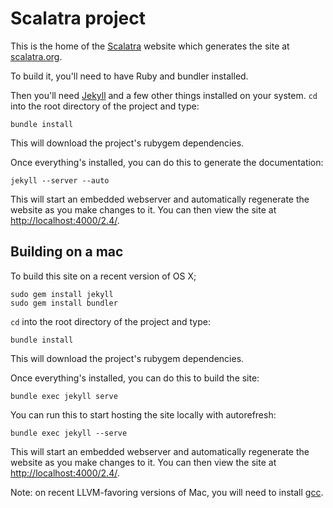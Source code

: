 # Scalatra project

This is the home of the [Scalatra](http://github.com/scalatra/scalatra/)
website which generates the site at [scalatra.org](http://scalatra.org).

To build it, you'll need to have Ruby and bundler installed.

Then you'll need [Jekyll](https://github.com/mojombo/jekyll) and a 
few other things installed on your system. `cd` into the root directory
of the project and type:

```
bundle install
```

This will download the project's rubygem dependencies.

Once everything's installed, you can do this to generate the documentation:

```
jekyll --server --auto
```

This will start an embedded webserver and automatically regenerate the website
as you make changes to it. You can then view the site at 
[http://localhost:4000/2.4/](http://localhost:4000/2.4/).

## Building on a mac

To build this site on a recent version of OS X;

```
sudo gem install jekyll
sudo gem install bundler
```
`cd` into the root directory
of the project and type:

```
bundle install
```

This will download the project's rubygem dependencies.

Once everything's installed, you can do this to build the site:

```
bundle exec jekyll serve
```

You can run this to start hosting the site locally with autorefresh:
```
bundle exec jekyll --serve
```

This will start an embedded webserver and automatically regenerate the website
as you make changes to it. You can then view the site at
[http://localhost:4000/2.4/](http://localhost:4000/2.4/).

Note: on recent LLVM-favoring versions of Mac, you will need to install
[gcc](https://github.com/kennethreitz/osx-gcc-installer).
